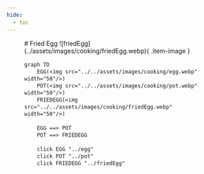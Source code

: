 ```yaml
---
hide:
  - toc
---
```

<figure markdown="1">
# Fried Egg
![friedEgg](../assets/images/cooking/friedEgg.webp){ .item-image }

```mermaid
graph TD
    EGG(<img src="../../assets/images/cooking/egg.webp" width="50"/>)
    POT(<img src="../../assets/images/cooking/pot.webp" width="50"/>)
    FRIEDEGG(<img src="../../assets/images/cooking/friedEgg.webp" width="50"/>)

    EGG ==> POT
    POT ==> FRIEDEGG

    click EGG "../egg"
    click POT "../pot"
    click FRIEDEGG "../friedEgg"
```

</figure>